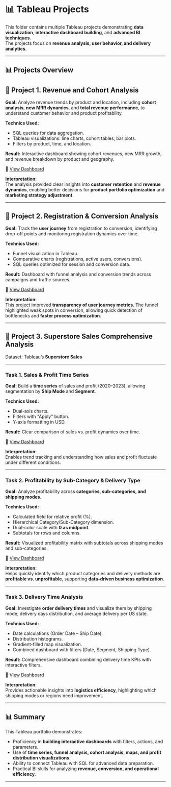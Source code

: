 # 📊 Tableau Projects  

This folder contains multiple Tableau projects demonstrating **data visualization**, **interactive dashboard building**, and **advanced BI techniques**.  
The projects focus on **revenue analysis, user behavior, and delivery analytics**.  

---

## 📊 Projects Overview 

## 🔹 Project 1. Revenue and Cohort Analysis  

**Goal:** Analyze revenue trends by product and location, including **cohort analysis**, **new MRR dynamics**, and **total revenue performance**, to understand customer behavior and product profitability.  

**Technics Used:**  
- SQL queries for data aggregation.  
- Tableau visualizations: line charts, cohort tables, bar plots.  
- Filters by product, time, and location.  

**Result:** Interactive dashboard showing cohort revenues, new MRR growth, and revenue breakdown by product and geography.  

🔗 [View Dashboard](https://tinyurl.com/23aa4j99)  

**Interpretation:**  
The analysis provided clear insights into **customer retention** and **revenue dynamics**, enabling better decisions for **product portfolio optimization** and **marketing strategy adjustment**.  

---

## 🔹 Project 2. Registration & Conversion Analysis  

**Goal:** Track the **user journey** from registration to conversion, identifying drop-off points and monitoring registration dynamics over time.  

**Technics Used:**  
- Funnel visualization in Tableau.  
- Comparative charts (registrations, active users, conversions).  
- SQL queries optimized for session and conversion data.  

**Result:** Dashboard with funnel analysis and conversion trends across campaigns and traffic sources.  

🔗 [View Dashboard](https://tinyurl.com/2bkezdye)  

**Interpretation:**  
This project improved **transparency of user journey metrics**. The funnel highlighted weak spots in conversion, allowing quick detection of bottlenecks and **faster process optimization**.  

---

## 🔹 Project 3. Superstore Sales Comprehensive Analysis  

Dataset: Tableau’s **Superstore Sales**  

---

### Task 1. Sales & Profit Time Series  

**Goal:** Build a **time series** of sales and profit (2020–2023), allowing segmentation by **Ship Mode** and **Segment**.  

**Technics Used:**  
- Dual-axis charts.  
- Filters with "Apply" button.  
- Y-axis formatting in USD.  

**Result:** Clear comparison of sales vs. profit dynamics over time.  

🔗 [View Dashboard](https://public.tableau.com/shared/FQ8MZS5R3?:display_count=n&:origin=viz_share_link)  

**Interpretation:**  
Enables trend tracking and understanding how sales and profit fluctuate under different conditions.  

---

### Task 2. Profitability by Sub-Category & Delivery Type  

**Goal:** Analyze profitability across **categories, sub-categories, and shipping modes**.  

**Technics Used:**  
- Calculated field for relative profit (%).  
- Hierarchical Category/Sub-Category dimension.  
- Dual-color scale with **0 as midpoint**.  
- Subtotals for rows and columns.  

**Result:** Visualized profitability matrix with subtotals across shipping modes and sub-categories.  

🔗 [View Dashboard](https://public.tableau.com/shared/83JG9NHFX?:display_count=n&:origin=viz_share_link)  

**Interpretation:**  
Helps quickly identify which product categories and delivery methods are **profitable vs. unprofitable**, supporting **data-driven business optimization**.  

---

### Task 3. Delivery Time Analysis  

**Goal:** Investigate **order delivery times** and visualize them by shipping mode, delivery days distribution, and average delivery per US state.  

**Technics Used:**  
- Date calculations (Order Date – Ship Date).  
- Distribution histograms.  
- Gradient-filled map visualization.  
- Combined dashboard with filters (Date, Segment, Shipping Type).  

**Result:** Comprehensive dashboard combining delivery time KPIs with interactive filters.  

🔗 [View Dashboard](https://public.tableau.com/views/FinalProject_17553538408860/Dashboard1?:language=en-US&:sid=&:redirect=auth&:display_count=n&:origin=viz_share_link)  

**Interpretation:**  
Provides actionable insights into **logistics efficiency**, highlighting which shipping modes or regions need improvement.  

---

## 📊 Summary  

This Tableau portfolio demonstrates:  
- Proficiency in **building interactive dashboards** with filters, actions, and parameters.  
- Use of **time series, funnel analysis, cohort analysis, maps, and profit distribution visualizations**.  
- Ability to connect Tableau with SQL for advanced data preparation.  
- Practical BI skills for analyzing **revenue, conversion, and operational efficiency**.  

---

